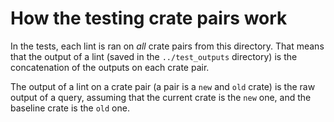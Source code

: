 # How the testing crate pairs work

In the tests, each lint is ran on _all_ crate pairs from this directory.
That means that the output of a lint (saved in the `../test_outputs` directory)
is the concatenation of the outputs on each crate pair.

The output of a lint on a crate pair (a pair is a `new` and `old` crate) 
is the raw output of a query, assuming that the current crate is the `new` one,
and the baseline crate is the `old` one.

